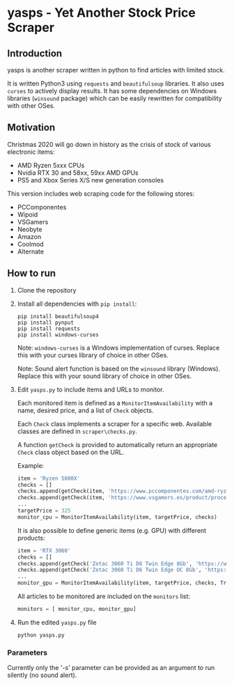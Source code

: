 # yasps - Yet Another Stock Price Scraper

## Introduction
yasps is another scraper written in python to find articles with limited stock.

It is written Python3 using `requests` and `beautifulsoup` libraries. It also uses `curses` to actively display results. It has some dependencies on Windows libraries (`winsound` package) which can be easily rewritten for compatibility with other OSes.

## Motivation

Christmas 2020 will go down in history as the crisis of stock of various electronic items:
- AMD Ryzen 5xxx CPUs
- Nvidia RTX 30 and 58xx, 59xx AMD GPUs
- PS5 and Xbox Series X/S new generation consoles

This version includes web scraping code for the following stores:
- PCComponentes
- Wipoid
- VSGamers
- Neobyte
- Amazon
- Coolmod
- Alternate

## How to run

1. Clone the repository
2. Install all dependencies with `pip install`:
   ```
   pip install beautifulsoup4
   pip install pynput
   pip install requests
   pip install windows-curses
   ```
   
   Note: `windows-curses` is a Windows implementation of curses. Replace this with your curses library of choice in other OSes.
   
   Note: Sound alert function is based on the `winsound` library (Windows). Replace this with your sound library of choice in other OSes.
   
3. Edit `yasps.py` to include items and URLs to monitor.

   Each monitored item is defined as a `MonitorItemAvailability` with a name, desired price, and a list of `Check` objects.
   
   Each `Check` class implements a scraper for a specific web. Available classes are defined in `scraper\checks.py`.
   
   A function `getCheck` is provided to automatically return an appropriate `Check` class object based on the URL.
   
   Example:
   ```python
   item = 'Ryzen 5600X'
   checks = []
   checks.append(getCheck(item, 'https://www.pccomponentes.com/amd-ryzen-5-5600x-37ghz'))
   checks.append(getCheck(item, 'https://www.vsgamers.es/product/procesador-amd-ryzen-5-5600x-37-ghz'))
   ...
   targetPrice = 325
   monitor_cpu = MonitorItemAvailability(item, targetPrice, checks)
   ```
   
   It is also possible to define generic items (e.g. GPU) with different products:
   ```python
   item = 'RTX 3060'
   checks = []
   checks.append(getCheck('Zotac 3060 Ti D6 Twin Edge 8Gb', 'https://www.pccomponentes.com/zotac-geforce-rtx-3060-ti-d6-twin-edge-8gb-gddr6'))
   checks.append(getCheck('Zotac 3060 Ti D6 Twin Edge OC 8Gb', 'https://www.pccomponentes.com/zotac-geforce-rtx-3060ti-d6-twin-edge-oc-8gb-gddr6'))
   ...
   monitor_gpu = MonitorItemAvailability(item, targetPrice, checks, True)
   ```
   
   All articles to be monitored are included on the `monitors` list:
   ```python
   monitors = [ monitor_cpu, monitor_gpu]
   ```
   
4. Run the edited `yasps.py` file
   ```
   python yasps.py
   ```

### Parameters
Currently only the '-s' parameter can be provided as an argument to run silently (no sound alert).
